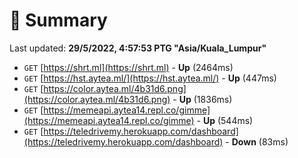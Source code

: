 # 📖 Summary
Last updated: **29/5/2022, 4:57:53 PTG "Asia/Kuala_Lumpur"**

- `GET` [https://shrt.ml](https://shrt.ml) - **Up** (2464ms)
- `GET` [https://hst.aytea.ml/](https://hst.aytea.ml/) - **Up** (447ms)
- `GET` [https://color.aytea.ml/4b31d6.png](https://color.aytea.ml/4b31d6.png) - **Up** (1836ms)
- `GET` [https://memeapi.aytea14.repl.co/gimme](https://memeapi.aytea14.repl.co/gimme) - **Up** (544ms)
- `GET` [https://teledrivemy.herokuapp.com/dashboard](https://teledrivemy.herokuapp.com/dashboard) - **Down** (83ms)
